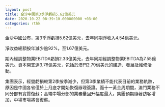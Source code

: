 ```yaml
---
layout: post
title: 金沙中國第3季淨虧損5.62億美元
date: 2020-10-22 08:39:10.000000000 +08:00
categories: rthk
---
```


金沙中國公布，第3季淨虧損5.62億美元，去年同期淨收入4.54億美元。

淨收益總額按年減少逾92%，至1.67億美元。

期內經調整物業EBITDA虧損2.33億美元，去年同期經調整物業EBITDA為7.55億美元。資本開支達3.76億美元，包括於澳門2.79億美元的建造、發展及維修活動。

集團表示，經營虧損較第2季按季減少，但第3季業績不能代表目前的業務軌跡，原因是中國各省僅於上月底才開始恢復辦理簽證。而十一黃金周期間，澳門業務不同分部有實質復蘇；高端中場分部的業務量回升幅度最大，集團預期隨著訪客增加，中場市場將會復蘇。

